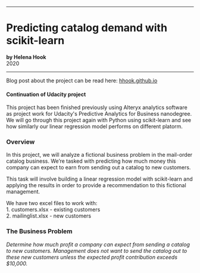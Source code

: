  

___

# Predicting catalog demand with scikit-learn
**by Helena Hook**  
2020

___

Blog post about the project can be read here: [hhook.github.io](https://hhook.github.io/2020/08/predicting-catalog-demand-with-scikit-learn/)

#### Continuation of Udacity project
This project has been finished previously using Alteryx analytics software as project work for Udacity's Predictive Analytics for Business nanodegree.  
We will go through this project again with Python using scikit-learn and see how similarly our linear regression model performs on different platorm. 

### Overview

In this project, we will analyze a fictional business problem in the mail-order catalog business. We’re tasked with predicting how much money this company can expect to earn from sending out a catalog to new customers.

This task will involve building a linear regression model with scikit-learn and applying the results in order to provide a recommendation to this fictional management.

We have two excel files to work with:  
    1. customers.xlsx - existing customers  
    2. mailinglist.xlsx - new customers 

### The Business Problem

*Determine how much profit a company can expect from sending a catalog to new customers. Management does not want to send the catalog out to these new customers unless the expected profit contribution exceeds $10,000.*

